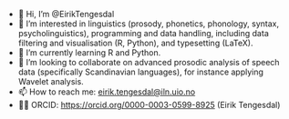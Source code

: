 - 👋 Hi, I’m @EirikTengesdal
- 👀 I’m interested in linguistics (prosody, phonetics, phonology, syntax, psycholinguistics), programming and data handling, including data filtering and visualisation (R, Python), and typesetting (LaTeX).
- 🌱 I’m currently learning R and Python.
- 💞️ I’m looking to collaborate on advanced prosodic analysis of speech data (specifically Scandinavian languages), for instance applying Wavelet analysis.
- 📫 How to reach me: eirik.tengesdal@iln.uio.no
- 👨‍🏫 ORCID: https://orcid.org/0000-0003-0599-8925 (Eirik Tengesdal)

<!---
EirikTengesdal/EirikTengesdal is a ✨ special ✨ repository because its `README.md` (this file) appears on your GitHub profile.
You can click the Preview link to take a look at your changes.
--->
